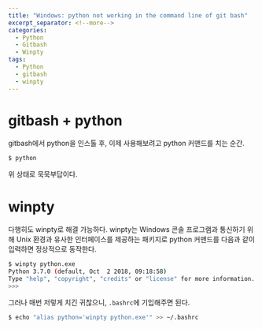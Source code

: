 ```yaml
---
title: "Windows: python not working in the command line of git bash"
excerpt_separator: <!--more-->
categories:
  - Python 
  - Gitbash  
  - Winpty
tags: 
  - Python 
  - gitbash
  - winpty
---
```


# gitbash + python
gitbash에서 python을 인스톨 후, 이제 사용해보려고 python 커맨드를 치는 순간.
```bash
$ python
```
위 상태로 묵묵부답이다.

<!--more-->

# winpty 
다행히도 winpty로 해결 가능하다. winpty는 Windows 콘솔 프로그램과 통신하기 위해 Unix 환경과 유사한 인터페이스를 제공하는 패키지로 python 커맨드를 다음과 같이 입력하면 정상적으로 동작한다.
```bash
$ winpty python.exe
Python 3.7.0 (default, Oct  2 2018, 09:18:58)
Type "help", "copyright", "credits" or "license" for more information.
>>>
```
그러나 매번 저렇게 치긴 귀찮으니, `.bashrc`에 기입해주면 된다.
```bash
$ echo "alias python='winpty python.exe'" >> ~/.bashrc
```
